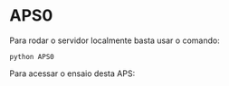 # APS0

Para rodar o servidor localmente basta usar o comando:

`python APS0`

Para acessar o ensaio desta APS: 
